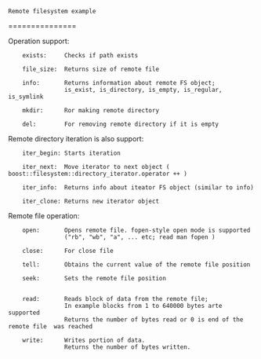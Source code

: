     Remote filesystem example
===============

Operation support: 

        exists:	    Checks if path exists
    
        file_size:  Returns size of remote file
    
        info:	    Returns information about remote FS object;
                    is_exist, is_directory, is_empty, is_regular, is_symlink
    
        mkdir:	    Ror making remote directory
    
        del:	    For removing remote directory if it is empty
    
Remote directory iteration is also support:

        iter_begin: Starts iteration

        iter_next:  Move iterator to next object ( boost::filesystem::directory_iterator.operator ++ )

        iter_info:  Returns info about iteator FS object (similar to info)

        iter_clone: Returns new iterator object

Remote file operation:
        
        open:       Opens remote file. fopen-style open mode is supported
                    ("rb", "wb", "a", ... etc; read man fopen )

        close:      For close file

        tell:       Obtains the current value of the remote file position

        seek:       Sets the remote file position
        
        
        read:       Reads block of data from the remote file; 
                    In example blocks from 1 to 640000 bytes arte supported
                    Returns the number of bytes read or 0 is end of the remote file  was reached

        write:      Writes portion of data.
                    Returns the number of bytes written.

